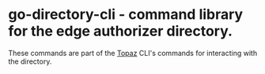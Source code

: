# go-directory-cli - command library for the edge authorizer directory.

These commands are part of the [Topaz](https://github.com/aserto-dev/topaz) CLI's commands for interacting with the directory.
